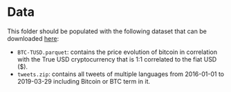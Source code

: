 # Data

This folder should be populated with the following dataset that can be downloaded [here](https://drive.google.com/drive/u/0/folders/1gb3iHnXUXUi64BlI7cqRmAIYz9o4ZS33):

- `BTC-TUSD.parquet`: contains the price evolution of bitcoin in correlation with the True USD cryptocurrency that is 1:1 correlated to the fiat USD ($).
- `tweets.zip`: contains all tweets of multiple languages from 2016-01-01 to 2019-03-29 including Bitcoin or BTC term in it.